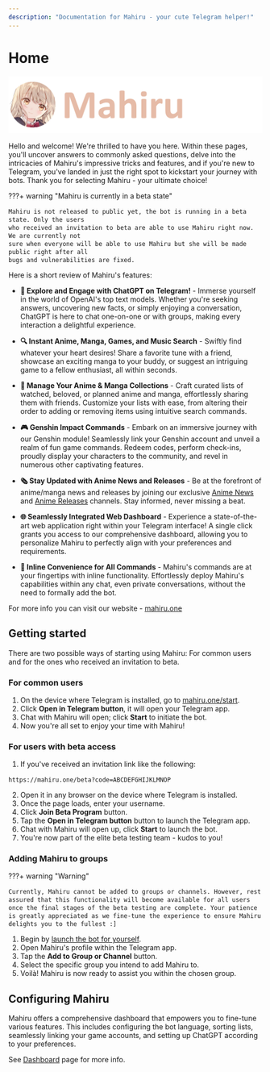 ```yaml
---
description: "Documentation for Mahiru - your cute Telegram helper!"
---
```


# Home

![](assets/logo2.png)

Hello and welcome! We're thrilled to have you here. Within these pages, you'll uncover answers to commonly asked questions, delve into the intricacies of Mahiru's impressive tricks and features, and if you're new to Telegram, you've landed in just the right spot to kickstart your journey with bots. Thank you for selecting Mahiru - your ultimate choice!

???+ warning "Mahiru is currently in a beta state"

    Mahiru is not released to public yet, the bot is running in a beta state. Only the users 
    who received an invitation to beta are able to use Mahiru right now. We are currently not 
    sure when everyone will be able to use Mahiru but she will be made public right after all 
    bugs and vulnerabilities are fixed.

Here is a short review of Mahiru's features:

+ **💬 Explore and Engage with ChatGPT on Telegram!** - Immerse yourself in the world of OpenAI's top text models. Whether you're seeking answers, uncovering new facts, or simply enjoying a conversation, ChatGPT is here to chat one-on-one or with groups, making every interaction a delightful experience.

+ **🔍 Instant Anime, Manga, Games, and Music Search** - Swiftly find whatever your heart desires! Share a favorite tune with a friend, showcase an exciting manga to your buddy, or suggest an intriguing game to a fellow enthusiast, all within seconds.

+ **📜 Manage Your Anime & Manga Collections** - Craft curated lists of watched, beloved, or planned anime and manga, effortlessly sharing them with friends. Customize your lists with ease, from altering their order to adding or removing items using intuitive search commands.

+ **🎮 Genshin Impact Commands** - Embark on an immersive journey with our Genshin module! Seamlessly link your Genshin account and unveil a realm of fun game commands. Redeem codes, perform check-ins, proudly display your characters to the community, and revel in numerous other captivating features.

+ **🗞 Stay Updated with Anime News and Releases** - Be at the forefront of anime/manga news and releases by joining our exclusive [Anime News](https://mahiru.one/anews) and [Anime Releases](https://mahiru.one/areleases) channels. Stay informed, never missing a beat.

+ **🌐 Seamlessly Integrated Web Dashboard** - Experience a state-of-the-art web application right within your Telegram interface! A single click grants you access to our comprehensive dashboard, allowing you to personalize Mahiru to perfectly align with your preferences and requirements.

+ **🔗 Inline Convenience for All Commands** - Mahiru's commands are at your fingertips with inline functionality. Effortlessly deploy Mahiru's capabilities within any chat, even private conversations, without the need to formally add the bot.

For more info you can visit our website - [mahiru.one](https://mahiru.one)

## Getting started

There are two possible ways of starting using Mahiru: For common users and for the ones who received an invitation to beta.

### For common users

1. On the device where Telegram is installed, go to [mahiru.one/start](https://mahiru.one/start).
2. Click **Open in Telegram button**, it will open your Telegram app.
3. Chat with Mahiru will open; click **Start** to initiate the bot.
4. Now you're all set to enjoy your time with Mahiru!

### For users with beta access

1. If you've received an invitation link like the following: 
```
https://mahiru.one/beta?code=ABCDEFGHIJKLMNOP
```
2. Open it in any browser on the device where Telegram is installed.
3. Once the page loads, enter your username.
4. Click **Join Beta Program** button.
5. Tap the **Open in Telegram button** button to launch the Telegram app.
6. Chat with Mahiru will open up, click **Start** to launch the bot.
7. You're now part of the elite beta testing team - kudos to you!

### Adding Mahiru to groups

???+ warning "Warning"

    Currently, Mahiru cannot be added to groups or channels. However, rest assured that this functionality will become available for all users once the final stages of the beta testing are complete. Your patience is greatly appreciated as we fine-tune the experience to ensure Mahiru delights you to the fullest :]


1. Begin by [launch the bot for yourself](#for-common-users).
2. Open Mahiru's profile within the Telegram app.
3. Tap the **Add to Group or Channel** button.
4. Select the specific group you intend to add Mahiru to.
5. Voilà! Mahiru is now ready to assist you within the chosen group.

## Configuring Mahiru

Mahiru offers a comprehensive dashboard that empowers you to fine-tune various features. This includes configuring the bot language, sorting lists, seamlessly linking your game accounts, and setting up ChatGPT according to your preferences.

See [Dashboard](dashboard/introduction.md) page for more info.